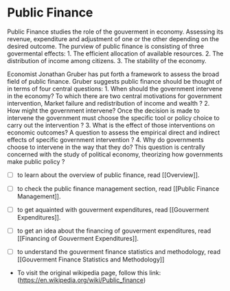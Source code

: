 # Public Finance

Public Finance studies the role of the gouverment in economy. Assessing its revenue, expenditure and adjustment of one or the other depending on the desired outcome.
The purview of public finance is consisting of three govermental effects:
    1. The efficient allocation of available resources.
    2. The distribution of income among citizens.
    3. The stability of the economy.

Economist Jonathan Gruber has put forth a framework to assess the broad field of public finance. Gruber suggests public finance should be thought of in terms of four central questions:
    1. When should the government intervene in the economy? To which there are two central motivations for government intervention, Market failure and redistribution of income and wealth ?
    2. How might the government intervene? Once the decision is made to intervene the government must choose the specific tool or policy choice to carry out the intervention ?
    3. What is the effect of those interventions on economic outcomes? A question to assess the empirical direct and indirect effects of specific government intervention ?
    4. Why do governments choose to intervene in the way that they do? This question is centrally concerned with the study of political economy, theorizing how governments make public policy ?


- [ ] to learn about the overview of public finance, read [[Overview]].
- [ ] to check the public finance management section, read [[Public Finance Management]].
- [ ] to get aquainted with gouverment expenditures, read [[Gouverment Expenditures]].
- [ ] to get an idea about the financing of gouverment expenditures, read [[Financing of Gouverment Expenditures]].
- [ ] to understand the gouverment finance statistics and methodology, read [[Gouverment Finance Statistics and Methodology]]


- To visit the original wikipedia page, follow this link: (https://en.wikipedia.org/wiki/Public_finance)

